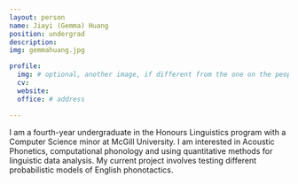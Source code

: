 ```yaml
---
layout: person
name: Jiayi (Gemma) Huang
position: undergrad
description:
img: gemmahuang.jpg

profile:
  img: # optional, another image, if different from the one on the people page
  cv:
  website:
  office: # address

---
```


I am a fourth-year undergraduate in the Honours Linguistics program with a Computer Science minor at McGill University. I am interested in Acoustic Phonetics, computational phonology and using quantitative methods for linguistic data analysis. My current project involves testing different probabilistic models of English phonotactics.
